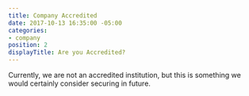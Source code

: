 ```yaml
---
title: Company Accredited
date: 2017-10-13 16:35:00 -05:00
categories:
- company
position: 2
displayTitle: Are you Accredited?
---
```


Currently, we are not an accredited institution, but this is something we would certainly consider securing in future.